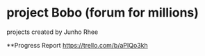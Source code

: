 # project Bobo (forum for millions)
projects created by Junho Rhee 


**Progress Report 
https://trello.com/b/aPIQo3kh
